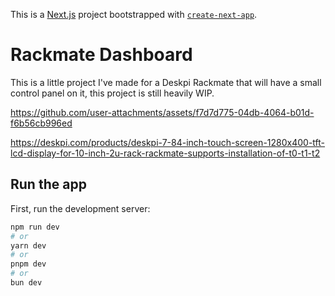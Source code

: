 This is a [Next.js](https://nextjs.org) project bootstrapped with [`create-next-app`](https://nextjs.org/docs/app/api-reference/cli/create-next-app).

# Rackmate Dashboard

This is a little project I've made for a Deskpi Rackmate that will have a small control panel on it, this project is still heavily WIP.


https://github.com/user-attachments/assets/f7d7d775-04db-4064-b01d-f6b56cb996ed


https://deskpi.com/products/deskpi-7-84-inch-touch-screen-1280x400-tft-lcd-display-for-10-inch-2u-rack-rackmate-supports-installation-of-t0-t1-t2


## Run the app

First, run the development server:

```bash
npm run dev
# or
yarn dev
# or
pnpm dev
# or
bun dev
```
